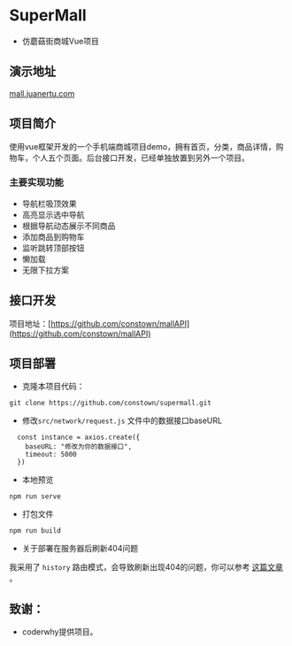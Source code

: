 # SuperMall

* 仿蘑菇街商城Vue项目

## 演示地址

[mall.juanertu.com](http://mall.juanertu.com)

## 项目简介

使用vue框架开发的一个手机端商城项目demo，拥有首页，分类，商品详情，购物车，个人五个页面。后台接口开发，已经单独放置到另外一个项目。

### 主要实现功能

- 导航栏吸顶效果
- 高亮显示选中导航
- 根据导航动态展示不同商品
- 添加商品到购物车
- 监听跳转顶部按钮
- 懒加载
- 无限下拉方案

## 接口开发

项目地址：[https://github.com/constown/mallAPI](https://github.com/constown/mallAPI)

## 项目部署

- 克隆本项目代码：

```
git clone https://github.com/constown/supermall.git
```

- 修改`src/network/request.js` 文件中的数据接口baseURL

```
  const instance = axios.create({
    baseURL: "修改为你的数据接口",
    timeout: 5000
  })
```

- 本地预览

```
npm run serve
```

- 打包文件

```
npm run build
```

- 关于部署在服务器后刷新404问题

我采用了 `history` 路由模式，会导致刷新出现404的问题，你可以参考 [这篇文章](https://blog.juanertu.com/archives/15049ec0.html) 。 

## 致谢：

* coderwhy提供项目。

